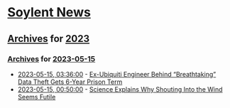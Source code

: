 # [Soylent News](../../../README.md)

## [Archives](../../index.md) for [2023](../index.md)

### [Archives](../../index.md) for [2023-05-15](index.md)

* [2023-05-15, 03:36:00](https://soylentnews.org/article.pl?sid=23/05/14/137230&from=rss) - [Ex-Ubiquiti Engineer Behind “Breathtaking” Data Theft Gets 6-Year Prison Term](https://soylentnews.org/article.pl?sid=23/05/14/137230&from=rss)
* [2023-05-15, 00:50:00](https://soylentnews.org/article.pl?sid=23/05/14/1245246&from=rss) - [Science Explains Why Shouting Into the Wind Seems Futile](https://soylentnews.org/article.pl?sid=23/05/14/1245246&from=rss)
